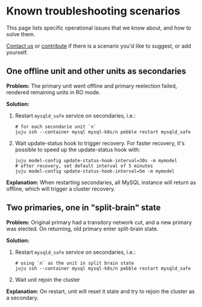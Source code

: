 # Known troubleshooting scenarios

This page lists specific operational issues that we know about, and how to solve them.

[Contact us](reference/contacts) or [contribute](how-to/contribute) if there is a scenario you'd like to suggest, or add yourself.

## One offline unit and other units as secondaries

**Problem:** The primary unit went offline and primary reelection failed, rendered remaining units in RO mode.

**Solution:**

1. Restart `mysqld_safe` service on secondaries, i.e.:
    ```shell
    # for each secondarie unit `n`
    juju ssh --container mysql mysql-k8s/n pebble restart mysqld_safe
    ```
2.  Wait update-status hook to trigger recovery. For faster recovery, it's possible to speed up the update-status hook with:
    ```shell
    juju model-config update-status-hook-interval=30s -m mymodel
    # after recovery, set default interval of 5 minutes
    juju model-config update-status-hook-interval=5m -m mymodel
    ```

**Explanation:** When restarting secondaries, all MySQL instance will return as offline, which will trigger a cluster recovery.


## Two primaries, one in "split-brain" state

**Problem:** Original primary had a transitory network cut, and a new primary was elected. On returning, old primary enter split-brain state.

**Solution:**

1. Restart `mysqld_safe` service on secondaries, i.e.:
    ```shell
    # using `n` as the unit in split brain state
    juju ssh --container mysql mysql-k8s/n pebble restart mysqld_safe
    ```
2. Wait unit rejoin the cluster

**Explanation:** On restart, unit will reset it state and try to rejoin the cluster as a secondary.

